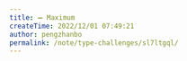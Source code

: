 ```yaml
---
title: ➖ Maximum
createTime: 2022/12/01 07:49:21
author: pengzhanbo
permalink: /note/type-challenges/sl7ltgql/
---
```

